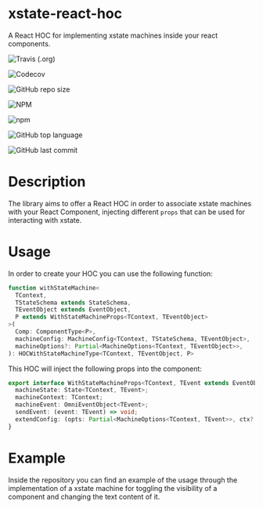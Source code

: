 # xstate-react-hoc

A React HOC for implementing xstate machines inside your react components.

![Travis (.org)](https://img.shields.io/travis/quirimmo/xstate-react-hoc?style=for-the-badge)

![Codecov](https://img.shields.io/codecov/c/github/quirimmo/xstate-react-hoc?style=for-the-badge)

![GitHub repo size](https://img.shields.io/github/repo-size/quirimmo/xstate-react-hoc?style=for-the-badge)

![NPM](https://img.shields.io/npm/l/xstate-react-hoc?style=for-the-badge)

![npm](https://img.shields.io/npm/v/xstate-react-hoc?style=for-the-badge)

![GitHub top language](https://img.shields.io/github/languages/top/quirimmo/xstate-react-hoc?style=for-the-badge)

![GitHub last commit](https://img.shields.io/github/last-commit/quirimmo/xstate-react-hoc?style=for-the-badge)


# Description 

The library aims to offer a React HOC in order to associate xstate machines with your React Component, injecting different `props` that can be used for interacting with xstate. 

# Usage

In order to create your HOC you can use the following function:

```ts
function withStateMachine<
  TContext,
  TStateSchema extends StateSchema,
  TEventObject extends EventObject,
  P extends WithStateMachineProps<TContext, TEventObject>
>(
  Comp: ComponentType<P>,
  machineConfig: MachineConfig<TContext, TStateSchema, TEventObject>,
  machineOptions?: Partial<MachineOptions<TContext, TEventObject>>,
): HOCWithStateMachineType<TContext, TEventObject, P>
```

This HOC will inject the following props into the component:

```ts
export interface WithStateMachineProps<TContext, TEvent extends EventObject> {
  machineState: State<TContext, TEvent>;
  machineContext: TContext;
  machineEvent: OmniEventObject<TEvent>;
  sendEvent: (event: TEvent) => void;
  extendConfig: (opts: Partial<MachineOptions<TContext, TEvent>>, ctx?: TContext) => void;
}
```

# Example

Inside the repository you can find an example of the usage through the implementation of a xstate machine for toggling the visibility of a component and changing the text content of it. 
